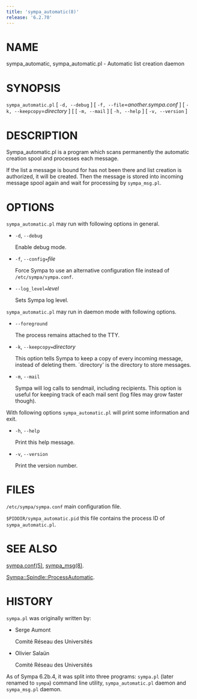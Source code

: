 ```yaml
---
title: 'sympa_automatic(8)'
release: '6.2.70'
---
```


# NAME

sympa\_automatic, sympa\_automatic.pl - Automatic list creation daemon

# SYNOPSIS

`sympa_automatic.pl` \[ `-d, --debug` \]
\[ `-f, --file`=_another.sympa.conf_ \]
\[ `-k, --keepcopy`=_directory_ \]
\[ \[ `-m, --mail` \]
\[ `-h, --help` \] \[ `-v, --version` \]

# DESCRIPTION

Sympa\_automatic.pl is a program which scans permanently the automatic creation
spool and processes each message.

If the list a message is bound for has not been there and list creation is
authorized, it will be created.  Then the message is stored into incoming
message spool again and wait for processing by `sympa_msg.pl`.

# OPTIONS

`sympa_automatic.pl` may run with following options in general.

- `-d`, `--debug`

    Enable debug mode.

- `-f`, `--config=`_file_

    Force Sympa to use an alternative configuration file instead
    of `/etc/sympa/sympa.conf`.

- `--log_level=`_level_

    Sets Sympa log level.

`sympa_automatic.pl` may run in daemon mode with following options.

- `--foreground`

    The process remains attached to the TTY.

- `-k`, `--keepcopy=`_directory_

    This option tells Sympa to keep a copy of every incoming message, 
    instead of deleting them. \`directory' is the directory to 
    store messages.

- `-m`, `--mail`

    Sympa will log calls to sendmail, including recipients. This option is
    useful for keeping track of each mail sent (log files may grow faster
    though).

With following options `sympa_automatic.pl` will print some information and exit.

- `-h`, `--help`

    Print this help message.

- `-v`, `--version`

    Print the version number.

# FILES

`/etc/sympa/sympa.conf` main configuration file.

`$PIDDIR/sympa_automatic.pid` this file contains the process ID
of `sympa_automatic.pl`.

# SEE ALSO

[sympa.conf(5)](./sympa.conf.5.md), [sympa\_msg(8)](./sympa_msg.8.md).

[Sympa::Spindle::ProcessAutomatic](./Sympa-Spindle-ProcessAutomatic.3.md).

# HISTORY

`sympa.pl` was originally written by:

- Serge Aumont

    Comité Réseau des Universités

- Olivier Salaün

    Comité Réseau des Universités

As of Sympa 6.2b.4, it was split into three programs:
`sympa.pl` (later renamed to `sympa`) command line utility,
`sympa_automatic.pl` daemon and
`sympa_msg.pl` daemon.
